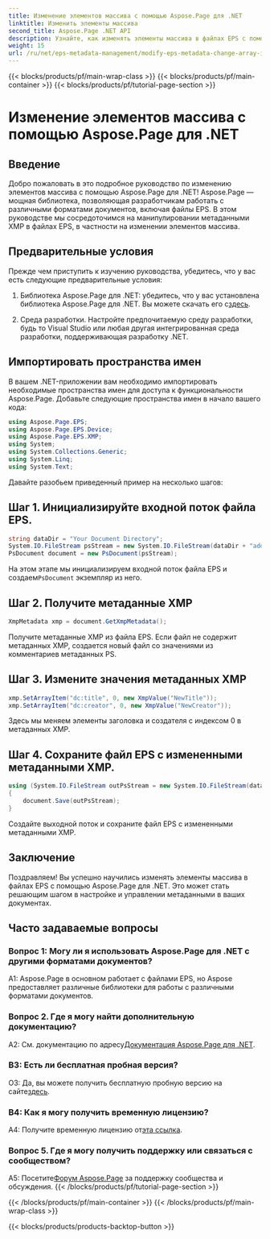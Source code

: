 ```yaml
---
title: Изменение элементов массива с помощью Aspose.Page для .NET
linktitle: Изменить элементы массива
second_title: Aspose.Page .NET API
description: Узнайте, как изменять элементы массива в файлах EPS с помощью Aspose.Page для .NET. Следуйте нашему пошаговому руководству для эффективного манипулирования метаданными.
weight: 15
url: /ru/net/eps-metadata-management/modify-eps-metadata-change-array-items/
---
```


{{< blocks/products/pf/main-wrap-class >}}
{{< blocks/products/pf/main-container >}}
{{< blocks/products/pf/tutorial-page-section >}}

# Изменение элементов массива с помощью Aspose.Page для .NET

## Введение

Добро пожаловать в это подробное руководство по изменению элементов массива с помощью Aspose.Page для .NET! Aspose.Page — мощная библиотека, позволяющая разработчикам работать с различными форматами документов, включая файлы EPS. В этом руководстве мы сосредоточимся на манипулировании метаданными XMP в файлах EPS, в частности на изменении элементов массива.

## Предварительные условия

Прежде чем приступить к изучению руководства, убедитесь, что у вас есть следующие предварительные условия:

1. Библиотека Aspose.Page для .NET: убедитесь, что у вас установлена библиотека Aspose.Page для .NET. Вы можете скачать его с[здесь](https://releases.aspose.com/page/net/).

2. Среда разработки. Настройте предпочитаемую среду разработки, будь то Visual Studio или любая другая интегрированная среда разработки, поддерживающая разработку .NET.

## Импортировать пространства имен

В вашем .NET-приложении вам необходимо импортировать необходимые пространства имен для доступа к функциональности Aspose.Page. Добавьте следующие пространства имен в начало вашего кода:

```csharp
using Aspose.Page.EPS;
using Aspose.Page.EPS.Device;
using Aspose.Page.EPS.XMP;
using System;
using System.Collections.Generic;
using System.Linq;
using System.Text;

```

Давайте разобьем приведенный пример на несколько шагов:

## Шаг 1. Инициализируйте входной поток файла EPS.

```csharp
string dataDir = "Your Document Directory";
System.IO.FileStream psStream = new System.IO.FileStream(dataDir + "add_simple_props_input.eps", System.IO.FileMode.Open, System.IO.FileAccess.Read);
PsDocument document = new PsDocument(psStream);
```

 На этом этапе мы инициализируем входной поток файла EPS и создаем`PsDocument` экземпляр из него.

## Шаг 2. Получите метаданные XMP

```csharp
XmpMetadata xmp = document.GetXmpMetadata();
```

Получите метаданные XMP из файла EPS. Если файл не содержит метаданных XMP, создается новый файл со значениями из комментариев метаданных PS.

## Шаг 3. Измените значения метаданных XMP

```csharp
xmp.SetArrayItem("dc:title", 0, new XmpValue("NewTitle"));
xmp.SetArrayItem("dc:creator", 0, new XmpValue("NewCreator"));
```

Здесь мы меняем элементы заголовка и создателя с индексом 0 в метаданных XMP.

## Шаг 4. Сохраните файл EPS с измененными метаданными XMP.

```csharp
using (System.IO.FileStream outPsStream = new System.IO.FileStream(dataDir + "change_array_items_output.eps", System.IO.FileMode.Create, System.IO.FileAccess.Write))
{
    document.Save(outPsStream);
}
```

Создайте выходной поток и сохраните файл EPS с измененными метаданными XMP.

## Заключение

Поздравляем! Вы успешно научились изменять элементы массива в файлах EPS с помощью Aspose.Page для .NET. Это может стать решающим шагом в настройке и управлении метаданными в ваших документах.

## Часто задаваемые вопросы

### Вопрос 1: Могу ли я использовать Aspose.Page для .NET с другими форматами документов?

A1: Aspose.Page в основном работает с файлами EPS, но Aspose предоставляет различные библиотеки для работы с различными форматами документов.

### Вопрос 2. Где я могу найти дополнительную документацию?

 A2: См. документацию по адресу[Документация Aspose.Page для .NET](https://reference.aspose.com/page/net/).

### В3: Есть ли бесплатная пробная версия?

 О3: Да, вы можете получить бесплатную пробную версию на сайте[здесь](https://releases.aspose.com/).

### В4: Как я могу получить временную лицензию?

 A4: Получите временную лицензию от[эта ссылка](https://purchase.aspose.com/temporary-license/).

### Вопрос 5. Где я могу получить поддержку или связаться с сообществом?

 A5: Посетите[Форум Aspose.Page](https://forum.aspose.com/c/page/39) за поддержку сообщества и обсуждения.
{{< /blocks/products/pf/tutorial-page-section >}}

{{< /blocks/products/pf/main-container >}}
{{< /blocks/products/pf/main-wrap-class >}}

{{< blocks/products/products-backtop-button >}}
